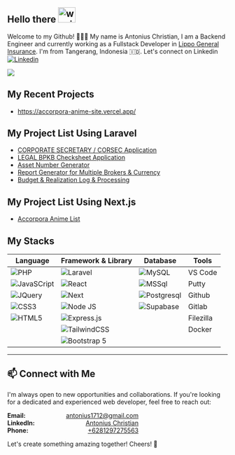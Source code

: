 [linkedin]: https://www.linkedin.com/in/antonius-christian/
[Lippo General Insurance]: https://www.lgi.co.id/

## Hello there <img src="https://raw.githubusercontent.com/MartinHeinz/MartinHeinz/master/wave.gif" alt="waving gif" width="40" height="35" />

Welcome to my Github! 👩🏻‍💻 My name is Antonius Christian, I am a Backend Engineer and currently working as a Fullstack Developer in [Lippo General Insurance]. I'm from Tangerang, Indonesia 🇮🇩. Let's connect on Linkedin [<img alt="Linkedin" src="https://img.shields.io/badge/linkedin-blue?style=social&logo=linkedin">][linkedin]

<img src="https://api.visitorbadge.io/api/visitors?path=https%3A%2F%2Fgithub.com%2FAntonius1712&label=MY%20VISITORS&labelColor=%23555555&countColor=%23F0B354" />

## My Recent Projects
- https://accorpora-anime-site.vercel.app/

## My Project List Using Laravel
- <a href="https://github.com/Antonius1712/CORSEC" target="_blank"> CORPORATE SECRETARY / CORSEC Application </a>
- <a href="https://github.com/Antonius1712/LEGAL" target="_blank"> LEGAL BPKB Checksheet Application </a>
- <a href="https://github.com/Antonius1712/LGI-FIXED-ASSET" target="_blank"> Asset Number Generator </a>
- <a href="https://github.com/Antonius1712/LGI-COLLECTION" target="_blank"> Report Generator for Multiple Brokers & Currency </a>
- <a href="https://github.com/Antonius1712/RMFEE" target="_blank"> Budget & Realization Log & Processing </a>

## My Project List Using Next.js
- <a href="https://github.com/Antonius1712/accorpora-anime-site"> Accorpora Anime List </a>

## My Stacks

| Language | Framework & Library | Database | Tools |
|-|-|-|-|
|![PHP](https://img.shields.io/badge/php-FF2D20?style=for-the-badge&logo=php&logoColor=white) |![Laravel](https://img.shields.io/badge/Laravel-FF2D20?style=for-the-badge&logo=laravel&logoColor=white) |![MySQL](https://img.shields.io/badge/-MySQL-4479A1?style=flat-square&logo=mysql&labelColor=4479A1&logoColor=FFF) | VS Code
|![JavaSCript](https://shields.io/badge/JavaScript-F7DF1E?logo=JavaScript&logoColor=000&style=flat-square) |![React](https://img.shields.io/badge/-ReactJs-61DAFB?logo=react&logoColor=white&style=for-the-badge) |![MSSql](https://img.shields.io/badge/Microsoft_SQL_Server-CC2927) | Putty
|![JQuery](https://img.shields.io/badge/jQuery-0769AD?style=for-the-badge&logo=jquery&logoColor=white) |![Next](https://img.shields.io/badge/next.js-000000?style=for-the-badge&logo=nextdotjs&logoColor=white)|![Postgresql](https://img.shields.io/badge/postgresql-4169e1?style=for-the-badge&logo=postgresql&logoColor=white)|Github
|![CSS3](https://img.shields.io/badge/css3-%231572B6.svg?style=for-the-badge&logo=css3&logoColor=white) |![Node JS](https://img.shields.io/badge/node.js-6DA55F?style=for-the-badge&logo=node.js&logoColor=white)|![Supabase](https://shields.io/badge/supabase-black?logo=supabase&style=for-the-badge)|Gitlab
|![HTML5](https://img.shields.io/badge/html5-%23E34F26.svg?style=for-the-badge&logo=html5&logoColor=white) |![Express.js](https://img.shields.io/badge/express.js-%23404d59.svg?style=for-the-badge&logo=express&logoColor=%2361DAFB)||Filezilla
||![TailwindCSS](https://img.shields.io/badge/tailwindcss-%2338B2AC.svg?style=for-the-badge&logo=tailwind-css&logoColor=white)||Docker
||![Bootstrap 5](https://img.shields.io/badge/Bootstrap-5-blueviolet)

---

<!-- ## 🪄 GitHub Stats

[<img alt="antonius1712's GitHub Stats" src="https://github-readme-stats.vercel.app/api?username=antonius1712&count_private=true&show_icons=true&theme=tokyonight">](#)
  

## 🧩 Most Used Languages
  
[<img alt="antonius1712's Most Used Languages" src="https://github-readme-stats.vercel.app/api/top-langs/?username=antonius1712&count_private=true&layout=compact">](#) -->

## 📫 Connect with Me
I'm always open to new opportunities and collaborations. If you're looking for a dedicated and experienced web developer, feel free to reach out:

<div style="display: flex; flex-direction: column; max-width: 300px;">
  <div style="display: flex; justify-content: space-between;">
    <strong>Email:</strong>
    <a href="mailto:antonius1712@gmail.com">antonius1712@gmail.com</a>
  </div>
  <div style="display: flex; justify-content: space-between;">
    <strong>LinkedIn:</strong>
    <a href="https://www.linkedin.com/in/antonius-christian/">Antonius Christian</a>
  </div>
  <div style="display: flex; justify-content: space-between;">
    <strong>Phone:</strong>
    <a href="https://wa.me/+6281297275563"> +6281297275563 </a>
  </div>
</div>

<p>Let's create something amazing together! Cheers! 🥂</p>

<!-- I'd love to collaborate and connect with you! If you are looking for a dedicated and skilled web developer, please email me at antonius1712@gmail.com. <br/>
Don't hesitate to reach out. Cheers🥂 -->
